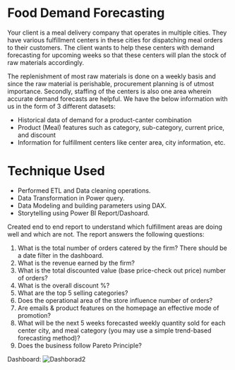 
# Food Demand Forecasting

Your client is a meal delivery company that operates in multiple cities. They have various fulfillment centers in these cities for dispatching meal orders to their customers. The client wants to help these centers with demand forecasting for upcoming weeks so that these centers will plan the stock of raw materials accordingly.

The replenishment of most raw materials is done on a weekly basis and since the raw material is perishable, procurement planning is of utmost importance. Secondly, staffing of the centers is also one area wherein accurate demand forecasts are helpful. We have the below information with us in the form of 3 different datasets:

* Historical data of demand for a product-canter combination
* Product (Meal) features such as category, sub-category, current price, and discount
* Information for fulfillment centers like center area, city information, etc.


# Technique Used

* Performed ETL and Data cleaning operations.
* Data Transformation in Power query.
* Data Modeling and building parameters using DAX.
* Storytelling using Power BI Report/Dashoard.

Created end to end report to understand which fulfillment areas are doing well and which are not.
The report answers the following questions:

1. What is the total number of orders catered by the firm? There should be a date filter in the dashboard.
2. What is the revenue earned by the firm?
3. What is the total discounted value (base price-check out price) number of orders?
4. What is the overall discount %?
5. What are the top 5 selling categories?
6. Does the operational area of the store influence number of orders?
7. Are emails & product features on the homepage an effective mode of promotion?
8. What will be the next 5 weeks forecasted weekly quantity sold for each center city, and meal category (you may use a simple trend-based forecasting method)?
9. Does the business follow Pareto Principle?

Dashboard:
![Dashborad2](https://user-images.githubusercontent.com/115058343/210372631-bdf9884f-7ace-48e4-bce9-63aea3eeb629.jpg)
